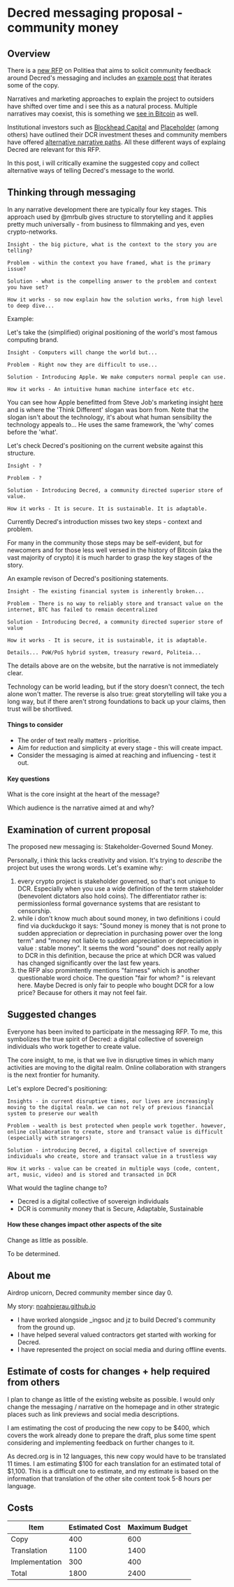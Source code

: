 # Decred messaging proposal - community money

## Overview

There is a [new RFP](https://proposals.decred.org/proposals/91becea) on Politiea that aims to solicit community feedback around Decred's messaging and includes an [example post](https://gist.github.com/RichardRed0x/22c584e7fd9413c1a3f3284069998892) that iterates some of the copy.

Narratives and marketing approaches to explain the project to outsiders have shifted over time and i see this as a natural process. Multiple narratives may coexist, this is something we [see in Bitcoin](https://uncommoncore.co/visions-of-bitcoin-how-major-bitcoin-narratives-changed-over-time/) as well. 

Institutional investors such as [Blockhead Capital](https://www.blockheadcap.com/post/decred-investment-thesis) and [Placeholder](https://www.placeholder.vc/blog/2018/5/12/decred-investment-thesis) (among others) have outlined their DCR investment theses and community members have offered [alternative narrative paths](https://www.reddit.com/r/decred/comments/hg2a9k/forward_thinking_friday_decred_narratives_26_june/). All these different ways of explaing Decred are relevant for this RFP.

In this post, i will critically examine the suggested copy and collect alternative ways of telling Decred's message to the world.


## Thinking through messaging

In any narrative development there are typically four key stages. This approach used by @mrbulb gives structure to storytelling and it applies pretty much universally - from business to filmmaking and yes, even crypto-networks.

    Insight - the big picture, what is the context to the story you are telling?

    Problem - within the context you have framed, what is the primary issue?

    Solution - what is the compelling answer to the problem and context you have set?

    How it works - so now explain how the solution works, from high level to deep dive...


Example:

Let's take the (simplified) original positioning of the world's most famous computing brand.

    Insight - Computers will change the world but...

    Problem - Right now they are difficult to use...

    Solution - Introducing Apple. We make computers normal people can use.

    How it works - An intuitive human machine interface etc etc.

You can see how Apple benefitted from Steve Job's marketing insight [here](https://www.youtube.com/watch?v=keCwRdbwNQY) and is where the 'Think Different' slogan was born from. Note that the slogan isn't about the technology, it's about what human sensibility the technology appeals to... He uses the same framework, the 'why' comes before the 'what'. 

Let's check Decred's positioning on the current website against this structure.

    Insight - ?

    Problem - ?

    Solution - Introducing Decred, a community directed superior store of value.

    How it works - It is secure. It is sustainable. It is adaptable.

Currently Decred's introduction misses two key steps - context and problem.

For many in the community those steps may be self-evident, but for newcomers and for those less well versed in the history of Bitcoin (aka the vast majority of crypto) it is much harder to grasp the key stages of the story.

An example revison of Decred's positioning statements.

    Insight - The existing financial system is inherently broken...

    Problem - There is no way to reliably store and transact value on the internet, BTC has failed to remain decentralized 

    Solution - Introducing Decred, a community directed superior store of value

    How it works - It is secure, it is sustainable, it is adaptable.

    Details... PoW/PoS hybrid system, treasury reward, Politeia...

The details above are on the website, but the narrative is not immediately clear.

Technology can be world leading, but if the story doesn't connect, the tech alone won't matter. The reverse is also true: great storytelling will take you a long way, but if there aren't strong foundations to back up your claims, then trust will be shortlived. 

#### Things to consider 

- The order of text really matters - prioritise. 
- Aim for reduction and simplicity at every stage - this will create impact. 
- Consider the messaging is aimed at reaching and influencing - test it out. 

#### Key questions

What is the core insight at the heart of the message? 

Which audience is the narrative aimed at and why? 

## Examination of current proposal 

The proposed new messaging is: Stakeholder-Governed Sound Money. 

Personally, i think this lacks creativity and vision. It's trying to *describe* the project but uses the wrong words. Let's examine why:

1. every crypto project is stakeholder governed, so that's not unique to DCR. Especially when you use a wide definition of the term stakeholder (benevolent dictators also hold coins). The differentiator rather is: permissionless formal governance systems that are resistant to censorship.
2. while i don't know much about sound money, in two definitions i could find via duckduckgo it says: "Sound money is money that is not prone to sudden appreciation or depreciation in purchasing power over the long term" and "money not liable to sudden appreciation or depreciation in value : stable money". It seems the word "sound" does not really apply to DCR in this definition, because the price at which DCR was valued has changed significantly over the last few years.
3. the RFP also promintently mentions "fairness" which is another questionable word choice. The question "fair for whom? " is relevant here. Maybe Decred is only fair to people who bought DCR for a low price? Because for others it may not feel fair.

## Suggested changes

Everyone has been invited to participate in the messaging RFP. To me, this symbolizes the true spirit of Decred: a digital collective of sovereign individuals who work together to create value.

The core insight, to me, is that we live in disruptive times in which many activities are moving to the digital realm. Online collaboration with strangers is the next frontier for humanity. 

Let's explore Decred's positioning:

    Insights - in current disruptive times, our lives are increasingly moving to the digital realm. we can not rely of previous financial system to preserve our wealth 

    Problem - wealth is best protected when people work together. however, online collaboration to create, store and transact value is difficult (especially with strangers)

    Solution - introducing Decred, a digital collective of sovereign individuals who create, store and transact value in a trustless way 

    How it works - value can be created in multiple ways (code, content, art, music, video) and is stored and transacted in DCR


What would the tagline change to? 

* Decred is a digital collective of sovereign individuals 
* DCR is community money that is Secure, Adaptable, Sustainable 


#### How these changes impact other aspects of the site

Change as little as possible. 

To be determined. 


## About me

Airdrop unicorn, Decred community member since day 0. 

My story: [noahpierau.github.io](https://noahpierau.github.io/)

- I have worked alongside _ingsoc and jz to build Decred's community from the ground up. 
- I have helped several valued contractors get started with working for Decred. 
- I have represented the project on social media and during offline events.


## Estimate of costs for changes + help required from others

I plan to change as little of the existing website as possible. I would only change the messaging / narrative on the homepage and in other strategic places such as link previews and social media descriptions.

I am estimating the cost of producing the new copy to be $400, which covers the work already done to prepare the draft, plus some time spent considering and implementing feedback on further changes to it.

As decred.org is in 12 languages, this new copy would have to be translated 11 times. I am estimating $100 for each translation for an estimated total of $1,100. This is a difficult one to estimate, and my estimate is based on the information that translation of the other site content took 5-8 hours per language.

## Costs

| Item           | Estimated Cost | Maximum Budget |
|----------------|----------------|----------------|
| Copy           | 400            | 600            |
| Translation    | 1100           | 1400           |
| Implementation | 300            | 400            |
| Total          | 1800           | 2400           |

